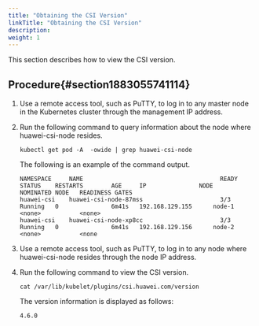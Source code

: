 ```yaml
---
title: "Obtaining the CSI Version"
linkTitle: "Obtaining the CSI Version"
description: 
weight: 1
---
```


This section describes how to view the CSI version.

## Procedure{#section1883055741114}

1.  Use a remote access tool, such as PuTTY, to log in to any master node in the Kubernetes cluster through the management IP address.
2.  Run the following command to query information about the node where huawei-csi-node resides.

    ```
    kubectl get pod -A  -owide | grep huawei-csi-node
    ```

    The following is an example of the command output.

    ```
    NAMESPACE     NAME                                       READY   STATUS    RESTARTS        AGE     IP               NODE            NOMINATED NODE   READINESS GATES
    huawei-csi    huawei-csi-node-87mss                      3/3     Running   0               6m41s   192.168.129.155      node-1          <none>           <none>
    huawei-csi    huawei-csi-node-xp8cc                      3/3     Running   0               6m41s   192.168.129.156      node-2          <none>           <none
    ```

3.  Use a remote access tool, such as PuTTY, to log in to any node where huawei-csi-node resides through the node IP address.
4.  Run the following command to view the CSI version.

    ```
    cat /var/lib/kubelet/plugins/csi.huawei.com/version
    ```

    The version information is displayed as follows:

    ```
    4.6.0
    ```

